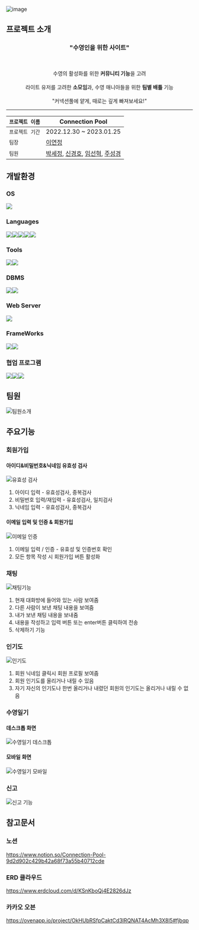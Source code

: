![image](https://user-images.githubusercontent.com/121650379/214137121-012c098c-d778-4e8c-a3a9-e70f965d7b31.png)

## 프로젝트 소개
<h3 align="center">"수영인을 위한 사이트"</h3>
<br>
<p align="center">
수영의 활성화를 위한 <b>커뮤니티 기능</b>을 고려 <br><br>
라이트 유저를 고려한 <b>소모임</b>과, 수영 매니아들을 위한 <b>팀별 배틀</b> 기능 <br><br>
"커넥션풀에 얕게, 때로는 깊게 빠져보세요!"
</p>

***

| `프로젝트 이름`   | Connection Pool                                        |
| ------------     | --------------------------------------------------     |
| `프로젝트 기간`   | 2022.12.30 ~ 2023.01.25                                |
| `팀장`           | [이연정](https://github.com/YeonJeong1)                                              |
| `팀원`           | [박세정](https://github.com/zoni613), [신경호](https://github.com/kyungho-SHIN),  [임선혁](https://github.com/ImSeon01), [주성경](https://github.com/n0n22)                       |

## 개발환경
### OS
<img src="https://img.shields.io/badge/window10-1572B6?style=for-the-badge&logo=windows&logoColor=white">

### Languages
<img src="https://img.shields.io/badge/java-007396?style=for-the-badge&logo=java&logoColor=white"><img src="https://img.shields.io/badge/HTML5-E34F26?style=for-the-badge&logo=HTML5&logoColor=white"><img src="https://img.shields.io/badge/CSS3-1572B6?style=for-the-badge&logo=CSS3&logoColor=white"><img src="https://img.shields.io/badge/JavaScript-F7DF1E?style=for-the-badge&logo=JavaScript&logoColor=white"><img src="https://img.shields.io/badge/jQuery-0769AD?style=for-the-badge&logo=jQuery&logoColor=white">

### Tools
<img src="https://img.shields.io/badge/Visual Studio-5C2D91?style=for-the-badge&logo=Visual Studio&logoColor=white"><img src="https://img.shields.io/badge/STS-6DB33F?style=for-the-badge&logo=Spring&logoColor=white">

### DBMS
<img src="https://img.shields.io/badge/Oracle-F80000?style=for-the-badge&logo=Oracle&logoColor=white"><img src="https://img.shields.io/badge/SqlDeveloper-gray?style=for-the-badge&logo=SqlDeveloper&logoColor=white">

### Web Server
<img src="https://img.shields.io/badge/Apache Tomcat-F8DC75?style=for-the-badge&logo=Apache Tomcat&logoColor=white">

### FrameWorks
<img src="https://img.shields.io/badge/Spring-6DB33F?style=for-the-badge&logo=Spring&logoColor=white"><img src="https://img.shields.io/badge/Bootstrap-7952B3?style=for-the-badge&logo=Bootstrap&logoColor=white">

### 협업 프로그램
<img src="https://img.shields.io/badge/github-181717?style=for-the-badge&logo=github&logoColor=white"><img src="https://img.shields.io/badge/git-F05032?style=for-the-badge&logo=git&logoColor=white"><img src="https://img.shields.io/badge/Notion-000000?style=for-the-badge&logo=Notion&logoColor=white">

## 팀원
![팀원소개](https://user-images.githubusercontent.com/121650379/214078262-15df22bf-316b-40fc-9c02-e6fdb079453d.png)

## 주요기능
### 회원가입
#### 아이디&비밀번호&닉네임 유효성 검사
![유효성 검사](https://user-images.githubusercontent.com/121650379/214221005-5c1090b5-9cc1-4ddc-b28f-b0553d36fc52.gif)
  1. 아이디 입력 - 유효성검사, 중복검사
  2. 비밀번호 입력/재입력 - 유효성검사, 일치검사
  3. 닉네임 입력 - 유효성검사, 중복검사
 
#### 이메일 입력 및 인증 & 회원가입
![이메일 인증](https://user-images.githubusercontent.com/121650379/214223030-7b07c943-9a9e-4dae-8d21-170fd78fab7a.gif)
  1. 이메일 입력 / 인증 - 유효성 및 인증번호 확인
  2. 모든 항목 작성 시 회원가입 버튼 활성화

### 채팅
![채팅기능](https://user-images.githubusercontent.com/121650379/214212699-a0552586-dc2f-4267-afee-1a44b3dcf96c.gif)
  1. 현재 대화방에 들어와 있는 사람 보여줌
  2. 다른 사람이 보낸 채팅 내용을 보여줌
  3. 내가 보낸 채팅 내용을 보내줌
  4. 내용을 작성하고 입력 버튼 또는 enter버튼 클릭하여 전송
  5. 삭제하기 기능 

### 인기도
![인기도](https://user-images.githubusercontent.com/121650379/214218091-2441028b-8a5c-4c52-8012-5c921ea6404d.gif)
  1. 회원 닉네임 클릭시 회원 프로필 보여줌
  2. 회원 인기도를 올리거나 내릴 수 있음
  3. 자기 자신의 인기도나 한번 올리거나 내렸던 회원의 인기도는 올리거나 내릴 수 없음

### 수영일기
#### 데스크톱 화면
![수영일기 데스크톱](https://user-images.githubusercontent.com/121650379/214216096-74201785-2387-4c7d-a91b-34ac4a5d3943.gif)

#### 모바일 화면
![수영일기 모바일](https://user-images.githubusercontent.com/121650379/214215987-bbc51bc8-919e-4a4e-89a8-222b57fc40f9.gif)

### 신고
![신고 기능](https://user-images.githubusercontent.com/121650379/214216729-aaffcdfe-256e-4e61-894e-3c0c9e90cb91.gif)


## 참고문서
### 노션
https://www.notion.so/Connection-Pool-9d2d902c429b42a68f73a55b40712cde

### ERD 클라우드
https://www.erdcloud.com/d/KSnKboQj4E2826dJz

### 카카오 오븐
https://ovenapp.io/project/OkHUbRSfpCaktCd3lRQNAT4AcMh3X8l5#fjbqp

